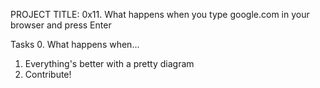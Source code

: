 PROJECT TITLE: 0x11. What happens when you type google.com in your browser and press Enter

Tasks
0. What happens when...
1. Everything's better with a pretty diagram
2. Contribute!